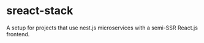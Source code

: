 # sreact-stack
A setup for projects that use nest.js microservices with a semi-SSR React.js frontend.
